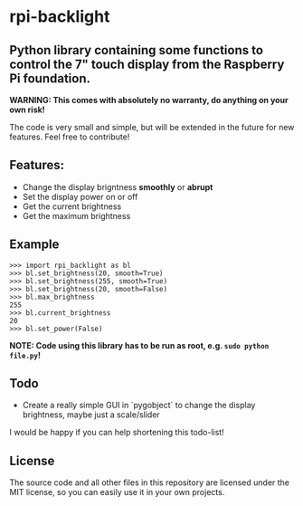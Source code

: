 # rpi-backlight
## Python library containing some functions to control the 7" touch display from the Raspberry Pi foundation.

**WARNING: This comes with absolutely no warranty, do anything on your own risk!**

The code is very small and simple, but will be extended in the future for new features. Feel free to contribute!

## Features:
- Change the display brigntness **smoothly** or **abrupt**
- Set the display power on or off
- Get the current brightness
- Get the maximum brightness

## Example

    >>> import rpi_backlight as bl
    >>> bl.set_brightness(20, smooth=True)
    >>> bl.set_brightness(255, smooth=True)
    >>> bl.set_brightness(20, smooth=False)
    >>> bl.max_brightness
    255
    >>> bl.current_brightness
    20
    >>> bl.set_power(False)

**NOTE: Code using this library has to be run as root, e.g. `sudo python file.py`!**

## Todo
- Create a really simple GUI in ´pygobject´ to change the display brightness, maybe just a scale/slider

I would be happy if you can help shortening this todo-list!

## License
The source code and all other files in this repository are licensed under the MIT license, so you can easily use it in your own projects.
